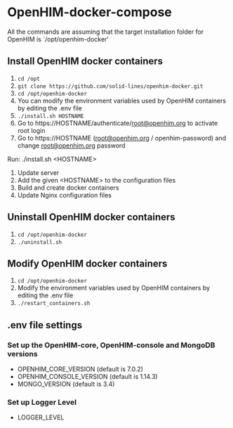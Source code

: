 # OpenHIM-docker-compose
All the commands are assuming that the target installation folder for OpenHIM is `/opt/openhim-docker'

## Install OpenHIM docker containers
1. `cd /opt`
2. `git clone https://github.com/solid-lines/openhim-docker.git`
3. `cd /opt/openhim-docker`
4. You can modify the environment variables used by OpenHIM containers by editing the .env file
5. `./install.sh HOSTNAME`
6. Go to https://HOSTNAME/authenticate/root@openhim.org  to activate root login
7. Go to https://HOSTNAME (root@openhim.org / openhim-password) and change root@openhim.org password


Run: ./install.sh \<HOSTNAME\>

1. Update server
2. Add the given \<HOSTNAME\> to the configuration files
3. Build and create docker containers
4. Update Nginx configuration files
  
## Uninstall OpenHIM docker containers
1. `cd /opt/openhim-docker`
2. `./uninstall.sh`

## Modify OpenHIM docker containers
1. `cd /opt/openhim-docker`
2. Modify the environment variables used by OpenHIM containers by editing the .env file
3. `./restart_containers.sh`

## .env file settings
### Set up the OpenHIM-core, OpenHIM-console and MongoDB versions
* OPENHIM_CORE_VERSION (default is 7.0.2)
* OPENHIM_CONSOLE_VERSION (default is 1.14.3)
* MONGO_VERSION (default is 3.4)
### Set up Logger Level
* LOGGER_LEVEL
